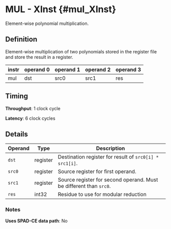 # MUL - XInst {#mul_XInst}

Element-wise polynomial multiplication.

## Definition

Element-wise multiplication of two polynomials stored in the register file and store the result in a register.

| instr | operand 0 | operand 1 | operand 2 | operand 3 |
|-|-|-|-|-|
| mul | dst | src0 | src1 | res |

## Timing

**Throughput**: 1 clock cycle

**Latency**: 6 clock cycles

## Details

| Operand | Type | Description |
|-|-|-|
| `dst` | register | Destination register for result of `src0[i] * src1[i]`. |
| `src0` | register | Source register for first operand. |
| `src1` | register | Source register for second operand. Must be different than `src0`. |
| `res` | int32 | Residue to use for modular reduction |

### Notes

**Uses SPAD-CE data path**: No
